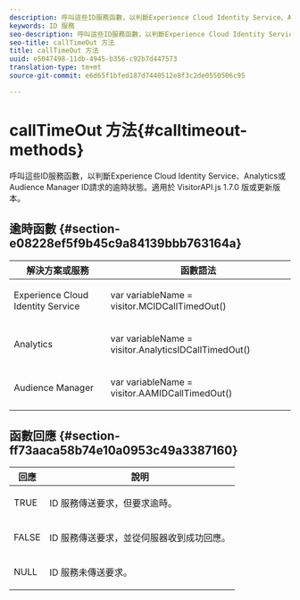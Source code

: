 ```yaml
---
description: 呼叫這些ID服務函數，以判斷Experience Cloud Identity Service、Analytics或Audience Manager ID請求的逾時狀態。適用於 VisitorAPI.js 1.7.0 版或更新版本。
keywords: ID 服務
seo-description: 呼叫這些ID服務函數，以判斷Experience Cloud Identity Service、Analytics或Audience Manager ID請求的逾時狀態。適用於 VisitorAPI.js 1.7.0 版或更新版本。
seo-title: callTimeOut 方法
title: callTimeOut 方法
uuid: e5047498-11db-4945-b356-c92b7d447573
translation-type: tm+mt
source-git-commit: e6d65f1bfed187d7440512e8f3c2de0550506c95

---
```



# callTimeOut 方法{#calltimeout-methods}

呼叫這些ID服務函數，以判斷Experience Cloud Identity Service、Analytics或Audience Manager ID請求的逾時狀態。適用於 VisitorAPI.js 1.7.0 版或更新版本。

## 逾時函數 {#section-e08228ef5f9b45c9a84139bbb763164a}

<table id="table_B3ACE584B3224D838070D32A8462EF28"> 
 <thead> 
  <tr> 
   <th colname="col1" class="entry"> 解決方案或服務 </th> 
   <th colname="col2" class="entry"> 函數語法 </th> 
  </tr> 
 </thead>
 <tbody> 
  <tr> 
   <td colname="col1"> <p>Experience Cloud Identity Service </p> </td> 
   <td colname="col2"> <p> <span class="codeph">var <span class="varname"> variableName</span> = visitor.MCIDCallTimedOut()</span> </p> </td> 
  </tr> 
  <tr> 
   <td colname="col1"> <p> <span class="keyword"> Analytics</span> </p> </td> 
   <td colname="col2"> <p> <span class="codeph">var <span class="varname"> variableName</span> = visitor.AnalyticsIDCallTimedOut()</span> </p> </td> 
  </tr> 
  <tr> 
   <td colname="col1"> <p> <span class="keyword"> Audience Manager</span> </p> </td> 
   <td colname="col2"> <p> <span class="codeph">var <span class="varname"> variableName</span> = visitor.AAMIDCallTimedOut()</span> </p> </td> 
  </tr> 
 </tbody> 
</table>

## 函數回應 {#section-ff73aaca58b74e10a0953c49a3387160}

<table id="table_5D08A5DD6FD04F94818B0E8B790D3136"> 
 <thead> 
  <tr> 
   <th colname="col1" class="entry"> 回應 </th> 
   <th colname="col2" class="entry"> 說明 </th> 
  </tr> 
 </thead>
 <tbody> 
  <tr> 
   <td colname="col1"> <p> <span class="codeph"> TRUE</span> </p> </td> 
   <td colname="col2"> <p>ID 服務傳送要求，但要求逾時。 </p> </td> 
  </tr> 
  <tr> 
   <td colname="col1"> <p> <span class="codeph"> FALSE</span> </p> </td> 
   <td colname="col2"> <p>ID 服務傳送要求，並從伺服器收到成功回應。 </p> </td> 
  </tr> 
  <tr> 
   <td colname="col1"> <p> <span class="codeph"> NULL</span> </p> </td> 
   <td colname="col2"> <p>ID 服務未傳送要求。 </p> </td> 
  </tr> 
 </tbody> 
</table>

